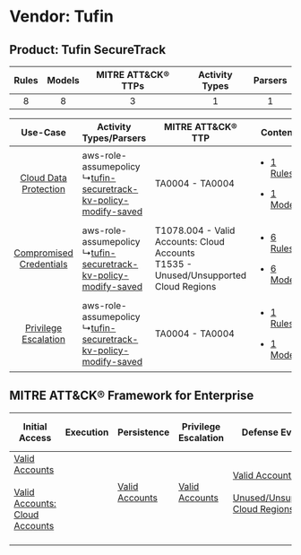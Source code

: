 Vendor: Tufin
=============
Product: Tufin SecureTrack
--------------------------
| Rules | Models | MITRE ATT&CK® TTPs | Activity Types | Parsers |
|:-----:|:------:|:------------------:|:--------------:|:-------:|
|   8   |   8    |         3          |       1        |    1    |

|    Use-Case    | Activity Types/Parsers    | MITRE ATT&CK® TTP    | Content    |
|:----:| ---- | ---- | ---- |
|   [Cloud Data Protection](../../../UseCases/uc_cloud_data_protection.md)   |  aws-role-assumepolicy<br> ↳[tufin-securetrack-kv-policy-modify-saved](Ps/pC_tufinsecuretrackkvpolicymodifysaved.md)<br> | TA0004 - TA0004<br>    | [<ul><li>1 Rules</li></ul><ul><li>1 Models</li></ul>](RM/r_m_tufin_tufin_securetrack_Cloud_Data_Protection.md)   |
| [Compromised Credentials](../../../UseCases/uc_compromised_credentials.md) |  aws-role-assumepolicy<br> ↳[tufin-securetrack-kv-policy-modify-saved](Ps/pC_tufinsecuretrackkvpolicymodifysaved.md)<br> | T1078.004 - Valid Accounts: Cloud Accounts<br>T1535 - Unused/Unsupported Cloud Regions<br> | [<ul><li>6 Rules</li></ul><ul><li>6 Models</li></ul>](RM/r_m_tufin_tufin_securetrack_Compromised_Credentials.md) |
|    [Privilege Escalation](../../../UseCases/uc_privilege_escalation.md)    |  aws-role-assumepolicy<br> ↳[tufin-securetrack-kv-policy-modify-saved](Ps/pC_tufinsecuretrackkvpolicymodifysaved.md)<br> | TA0004 - TA0004<br>    | [<ul><li>1 Rules</li></ul><ul><li>1 Models</li></ul>](RM/r_m_tufin_tufin_securetrack_Privilege_Escalation.md)    |

MITRE ATT&CK® Framework for Enterprise
--------------------------------------
| Initial Access                                                                                                                                             | Execution | Persistence                                                         | Privilege Escalation                                                | Defense Evasion                                                                                                                                          | Credential Access | Discovery | Lateral Movement | Collection | Command and Control | Exfiltration | Impact |
| ---------------------------------------------------------------------------------------------------------------------------------------------------------- | --------- | ------------------------------------------------------------------- | ------------------------------------------------------------------- | -------------------------------------------------------------------------------------------------------------------------------------------------------- | ----------------- | --------- | ---------------- | ---------- | ------------------- | ------------ | ------ |
| [Valid Accounts](https://attack.mitre.org/techniques/T1078)<br><br>[Valid Accounts: Cloud Accounts](https://attack.mitre.org/techniques/T1078/004)<br><br> |           | [Valid Accounts](https://attack.mitre.org/techniques/T1078)<br><br> | [Valid Accounts](https://attack.mitre.org/techniques/T1078)<br><br> | [Valid Accounts](https://attack.mitre.org/techniques/T1078)<br><br>[Unused/Unsupported Cloud Regions](https://attack.mitre.org/techniques/T1535)<br><br> |                   |           |                  |            |                     |              |        |